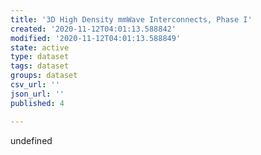 ```yaml
---
title: '3D High Density mmWave Interconnects, Phase I'
created: '2020-11-12T04:01:13.588842'
modified: '2020-11-12T04:01:13.588849'
state: active
type: dataset
tags: dataset
groups: dataset
csv_url: ''
json_url: ''
published: 4

---
```

undefined
